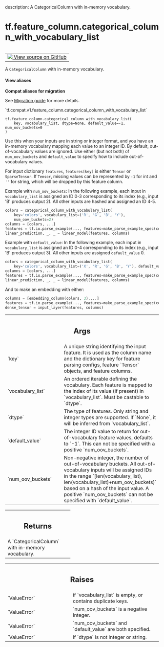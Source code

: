description: A CategoricalColumn with in-memory vocabulary.

<div itemscope itemtype="http://developers.google.com/ReferenceObject">
<meta itemprop="name" content="tf.feature_column.categorical_column_with_vocabulary_list" />
<meta itemprop="path" content="Stable" />
</div>

# tf.feature_column.categorical_column_with_vocabulary_list

<!-- Insert buttons and diff -->

<table class="tfo-notebook-buttons tfo-api nocontent" align="left">
<td>
  <a target="_blank" href="https://github.com/tensorflow/tensorflow/blob/r2.4/tensorflow/python/feature_column/feature_column_v2.py#L1396-L1510">
    <img src="https://www.tensorflow.org/images/GitHub-Mark-32px.png" />
    View source on GitHub
  </a>
</td>
</table>



A `CategoricalColumn` with in-memory vocabulary.

<section class="expandable">
  <h4 class="showalways">View aliases</h4>
  <p>
<b>Compat aliases for migration</b>
<p>See
<a href="https://www.tensorflow.org/guide/migrate">Migration guide</a> for
more details.</p>
<p>`tf.compat.v1.feature_column.categorical_column_with_vocabulary_list`</p>
</p>
</section>

<pre class="devsite-click-to-copy prettyprint lang-py tfo-signature-link">
<code>tf.feature_column.categorical_column_with_vocabulary_list(
    key, vocabulary_list, dtype=None, default_value=-1, num_oov_buckets=0
)
</code></pre>



<!-- Placeholder for "Used in" -->

Use this when your inputs are in string or integer format, and you have an
in-memory vocabulary mapping each value to an integer ID. By default,
out-of-vocabulary values are ignored. Use either (but not both) of
`num_oov_buckets` and `default_value` to specify how to include
out-of-vocabulary values.

For input dictionary `features`, `features[key]` is either `Tensor` or
`SparseTensor`. If `Tensor`, missing values can be represented by `-1` for int
and `''` for string, which will be dropped by this feature column.

Example with `num_oov_buckets`:
In the following example, each input in `vocabulary_list` is assigned an ID
0-3 corresponding to its index (e.g., input 'B' produces output 2). All other
inputs are hashed and assigned an ID 4-5.

```python
colors = categorical_column_with_vocabulary_list(
    key='colors', vocabulary_list=('R', 'G', 'B', 'Y'),
    num_oov_buckets=2)
columns = [colors, ...]
features = tf.io.parse_example(..., features=make_parse_example_spec(columns))
linear_prediction, _, _ = linear_model(features, columns)
```

Example with `default_value`:
In the following example, each input in `vocabulary_list` is assigned an ID
0-4 corresponding to its index (e.g., input 'B' produces output 3). All other
inputs are assigned `default_value` 0.


```python
colors = categorical_column_with_vocabulary_list(
    key='colors', vocabulary_list=('X', 'R', 'G', 'B', 'Y'), default_value=0)
columns = [colors, ...]
features = tf.io.parse_example(..., features=make_parse_example_spec(columns))
linear_prediction, _, _ = linear_model(features, columns)
```

And to make an embedding with either:

```python
columns = [embedding_column(colors, 3),...]
features = tf.io.parse_example(..., features=make_parse_example_spec(columns))
dense_tensor = input_layer(features, columns)
```

<!-- Tabular view -->
 <table class="responsive fixed orange">
<colgroup><col width="214px"><col></colgroup>
<tr><th colspan="2"><h2 class="add-link">Args</h2></th></tr>

<tr>
<td>
`key`
</td>
<td>
A unique string identifying the input feature. It is used as the column
name and the dictionary key for feature parsing configs, feature `Tensor`
objects, and feature columns.
</td>
</tr><tr>
<td>
`vocabulary_list`
</td>
<td>
An ordered iterable defining the vocabulary. Each feature
is mapped to the index of its value (if present) in `vocabulary_list`.
Must be castable to `dtype`.
</td>
</tr><tr>
<td>
`dtype`
</td>
<td>
The type of features. Only string and integer types are supported. If
`None`, it will be inferred from `vocabulary_list`.
</td>
</tr><tr>
<td>
`default_value`
</td>
<td>
The integer ID value to return for out-of-vocabulary feature
values, defaults to `-1`. This can not be specified with a positive
`num_oov_buckets`.
</td>
</tr><tr>
<td>
`num_oov_buckets`
</td>
<td>
Non-negative integer, the number of out-of-vocabulary
buckets. All out-of-vocabulary inputs will be assigned IDs in the range
`[len(vocabulary_list), len(vocabulary_list)+num_oov_buckets)` based on a
hash of the input value. A positive `num_oov_buckets` can not be specified
with `default_value`.
</td>
</tr>
</table>



<!-- Tabular view -->
 <table class="responsive fixed orange">
<colgroup><col width="214px"><col></colgroup>
<tr><th colspan="2"><h2 class="add-link">Returns</h2></th></tr>
<tr class="alt">
<td colspan="2">
A `CategoricalColumn` with in-memory vocabulary.
</td>
</tr>

</table>



<!-- Tabular view -->
 <table class="responsive fixed orange">
<colgroup><col width="214px"><col></colgroup>
<tr><th colspan="2"><h2 class="add-link">Raises</h2></th></tr>

<tr>
<td>
`ValueError`
</td>
<td>
if `vocabulary_list` is empty, or contains duplicate keys.
</td>
</tr><tr>
<td>
`ValueError`
</td>
<td>
`num_oov_buckets` is a negative integer.
</td>
</tr><tr>
<td>
`ValueError`
</td>
<td>
`num_oov_buckets` and `default_value` are both specified.
</td>
</tr><tr>
<td>
`ValueError`
</td>
<td>
if `dtype` is not integer or string.
</td>
</tr>
</table>


